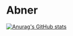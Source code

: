 # Abner

[![Anurag's GitHub stats](https://github-readme-stats.vercel.app/api?username=abner-jlm)](https://github.com/anuraghazra/github-readme-stats)
